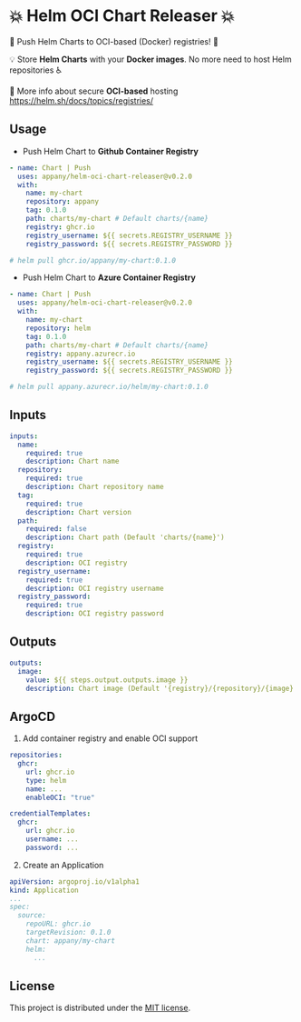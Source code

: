 # 💥 Helm OCI Chart Releaser 💥

🚀 Push Helm Charts to OCI-based (Docker) registries! 🚀

💡 Store **Helm Charts** with your **Docker images**. No more need to host Helm repositories ♿

📝 More info about secure **OCI-based** hosting https://helm.sh/docs/topics/registries/

## Usage

- Push Helm Chart to **Github Container Registry**

```yaml
- name: Chart | Push
  uses: appany/helm-oci-chart-releaser@v0.2.0
  with:
    name: my-chart
    repository: appany
    tag: 0.1.0
    path: charts/my-chart # Default charts/{name}
    registry: ghcr.io
    registry_username: ${{ secrets.REGISTRY_USERNAME }}
    registry_password: ${{ secrets.REGISTRY_PASSWORD }}

# helm pull ghcr.io/appany/my-chart:0.1.0
```

- Push Helm Chart to **Azure Container Registry**
```yaml
- name: Chart | Push
  uses: appany/helm-oci-chart-releaser@v0.2.0
  with:
    name: my-chart
    repository: helm
    tag: 0.1.0
    path: charts/my-chart # Default charts/{name}
    registry: appany.azurecr.io
    registry_username: ${{ secrets.REGISTRY_USERNAME }}
    registry_password: ${{ secrets.REGISTRY_PASSWORD }}

# helm pull appany.azurecr.io/helm/my-chart:0.1.0
```

## Inputs

```yaml
inputs:
  name:
    required: true
    description: Chart name
  repository:
    required: true
    description: Chart repository name
  tag:
    required: true
    description: Chart version
  path:
    required: false
    description: Chart path (Default 'charts/{name}')
  registry:
    required: true
    description: OCI registry
  registry_username:
    required: true
    description: OCI registry username
  registry_password:
    required: true
    description: OCI registry password
```

## Outputs

```yaml
outputs:
  image:
    value: ${{ steps.output.outputs.image }}
    description: Chart image (Default '{registry}/{repository}/{image}:{tag}')
```

## ArgoCD

1. Add container registry and enable OCI support
```yaml
repositories:
  ghcr:
    url: ghcr.io
    type: helm
    name: ...
    enableOCI: "true"

credentialTemplates:
  ghcr:
    url: ghcr.io
    username: ...
    password: ...
```

2. Create an Application
```yaml
apiVersion: argoproj.io/v1alpha1
kind: Application
...
spec:
  source:
    repoURL: ghcr.io
    targetRevision: 0.1.0
    chart: appany/my-chart
    helm:
      ...
```

## License

This project is distributed under the [MIT license](LICENSE.md).
